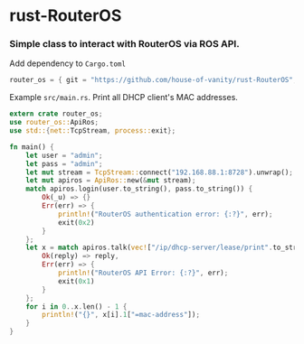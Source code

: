 # rust-RouterOS
### Simple class to interact with RouterOS via ROS API.

Add dependency to `Cargo.toml`
```rust
router_os = { git = "https://github.com/house-of-vanity/rust-RouterOS", branch = "master" }
```
Example `src/main.rs`. Print all DHCP client's MAC addresses.
```rust
extern crate router_os;
use router_os::ApiRos;
use std::{net::TcpStream, process::exit};

fn main() {
    let user = "admin";
    let pass = "admin";
    let mut stream = TcpStream::connect("192.168.88.1:8728").unwrap();
    let mut apiros = ApiRos::new(&mut stream);
    match apiros.login(user.to_string(), pass.to_string()) {
        Ok(_u) => {}
        Err(err) => {
            println!("RouterOS authentication error: {:?}", err);
            exit(0x2)
        }
    };
    let x = match apiros.talk(vec!["/ip/dhcp-server/lease/print".to_string()]) {
        Ok(reply) => reply,
        Err(err) => {
            println!("RouterOS API Error: {:?}", err);
            exit(0x1)
        }
    };
    for i in 0..x.len() - 1 {
        println!("{}", x[i].1["=mac-address"]);
    }
}
```
